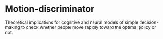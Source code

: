 # Motion-discriminator

Theoretical implications for cognitive and neural models of simple decision-making to check whether people move rapidly toward the optimal policy or not.
